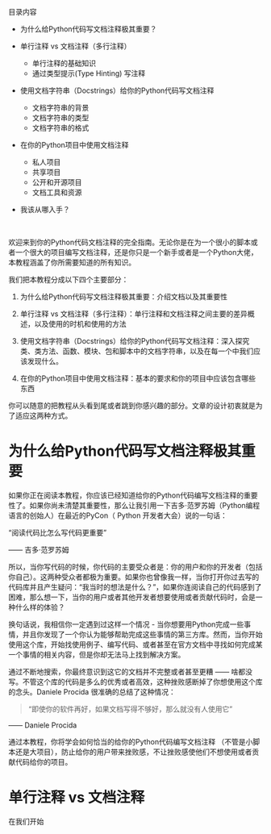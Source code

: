 目录内容

- 为什么给Python代码写文档注释极其重要？

- 单行注释 vs 文档注释（多行注释）
  - 单行注释的基础知识
  - 通过类型提示(Type Hinting) 写注释	

- 使用文档字符串（Docstrings）给你的Python代码写文档注释
  - 文档字符串的背景
  - 文档字符串的类型
  - 文档字符串的格式

- 在你的Python项目中使用文档注释
  - 私人项目
  - 共享项目
  - 公开和开源项目
  - 文档工具和资源

- 我该从哪入手？


​        

欢迎来到你的Python代码文档注释的完全指南。无论你是在为一个很小的脚本或者一个很大的项目编写文档注释，还是你只是一个新手或者是一个Python大佬，本教程涵盖了你所需要知道的所有知识。



我们把本教程分成以下四个主要部分：

1. 为什么给Python代码写文档注释极其重要：介绍文档以及其重要性

2. 单行注释 vs 文档注释（多行注释）：单行注释和文档注释之间主要的差异概述，以及使用的时机和使用的方法

3. 使用文档字符串（Docstrings）给你的Python代码写文档注释：深入探究类、类方法、函数、模块、包和脚本中的文档字符串，以及在每一个中我们应该发现什么。

4. 在你的Python项目中使用文档注释：基本的要求和你的项目中应该包含哪些东西





你可以随意的把教程从头看到尾或者跳到你感兴趣的部分。文章的设计初衷就是为了适应这两种方式。





# 为什么给Python代码写文档注释极其重要



如果你正在阅读本教程，你应该已经知道给你的Python代码编写文档注释的重要性了。如果你尚未清楚其重要性，那么让我引用一下吉多·范罗苏姆（Python编程语言的创始人）在最近的PyCon（ Python 开发者大会）说的一句话：



“阅读代码比怎么写代码更重要”



—— 吉多·范罗苏姆



所以，当你写代码的时候，你代码的主要受众者是：你的用户和你的开发者（包括你自己）。这两种受众者都极为重要。如果你也曾像我一样，当你打开你过去写的代码库并且产生疑问：“我当时的想法是什么？”，如果你连阅读自己的代码感到了困难，那么想一下，当你的用户或者其他开发者想要使用或者贡献代码时，会是一种什么样的体验？



换句话说，我相信你一定遇到过这样一个情况 - 当你想要用Python完成一些事情，并且你发现了一个你认为能够帮助完成这些事情的第三方库。然而，当你开始使用这个库，开始找使用例子、编写代码、或者甚至在官方文档中寻找如何完成某一个事情的相关内容，但是你却无法马上找到解决方案。



通过不断地搜索，你最终意识到这它的文档并不完整或者甚至更糟 —— 啥都没写。不管这个库的代码是多么的优秀或者高效，这种挫败感断掉了你想使用这个库的念头。Daniele Procida 很准确的总结了这种情况：



> “即使你的软件再好，如果文档写得不够好，那么就没有人使用它”

—— Daniele Procida





通过本教程，你将学会如何恰当的给你的Python代码编写文档注释 （不管是小脚本还是大项目），防止给你的用户带来挫败感，不让挫败感使他们不想使用或者贡献代码给你的项目。





# 单行注释 vs 文档注释

在我们开始